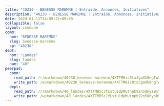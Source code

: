 ```yaml
---
title: "40230 - BENESSE MAREMNE | Entraide, Annonces, Initiatives"
description: "40230 - BENESSE MAREMNE | Entraide, Annonces, Initiatives"
date: 2020-01-11T14:09:21+09:00
collapsible: false
layout: commune
comm:
  nom: "BENESSE MAREMNE"
  slug: benesse-maremne
  cp: "40230"
dept:
  nom: "Landes"
  slug: landes
  num: "40"
peerpad:
  comm:
    read_path: /r/markdown/40230_benesse-maremne/4XTTM6is8taJgaXk9ngTw5qSrx6iNvS7rFBd3rHWxxR4Cwo5b
    write_path: /w/markdown/40230_benesse-maremne/4XTTM6is8taJgaXk9ngTw5qSrx6iNvS7rFBd3rHWxxR4Cwo5b-K3TgUNgsrtkku2HTehbnLT6A4dy5jAHmHmn3dyQeUdcoodfVhJtFJM1FbT5ijmGgSV5tWM8T9Dm8x71VpkT3bibgdUw9JRZwJB7LZesHT7rrD3xtPEAdMjSbDwRuCS3TefCMiHhj
  dept:
    read_path: /r/markdown/40_landes/4XTTMB5cJfLstu1dpMutnpb92n58nysBxt2LvNHp8iFa2he7h
    write_path: /w/markdown/40_landes/4XTTMB5cJfLstu1dpMutnpb92n58nysBxt2LvNHp8iFa2he7h-K3TgUvrqNj5GqBsxRXbDQxXTucun7uHSVZWT5C8CgQNaESTTE4cfR63JCubPGiKkKruc9dwpRJsb8aWPbJoGCdC5JVr33cPSqpb1rkjpoPrBPEdrj3zMya2yHWSYgr5GG1nyDstK
---
```


